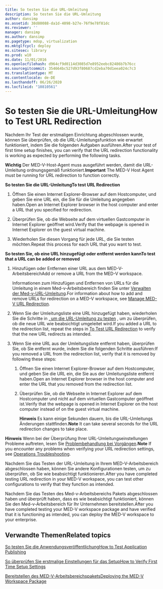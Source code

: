 ```yaml
---
title: So testen Sie die URL-Umleitung
description: So testen Sie die URL-Umleitung
author: dansimp
ms.assetid: 38d80088-da1d-4098-b27e-76f9e78f81dc
ms.reviewer: ''
manager: dansimp
ms.author: dansimp
ms.pagetype: mdop, virtualization
ms.mktglfcycl: deploy
ms.sitesec: library
ms.prod: w10
ms.date: 11/01/2016
ms.openlocfilehash: d964cf9d0114d3085d7e8952eebc82486b7b76cc
ms.sourcegitcommit: 354664bc527d93f80687cd2eba70d1eea024c7c3
ms.translationtype: MT
ms.contentlocale: de-DE
ms.lasthandoff: 06/26/2020
ms.locfileid: "10810561"
---
```

# <span data-ttu-id="7e720-103">So testen Sie die URL-Umleitung</span><span class="sxs-lookup"><span data-stu-id="7e720-103">How to Test URL Redirection</span></span>


<span data-ttu-id="7e720-104">Nachdem Ihr Test der erstmaligen Einrichtung abgeschlossen wurde, können Sie überprüfen, ob die URL-Umleitungsfunktion wie erwartet funktioniert, indem Sie die folgenden Aufgaben ausführen.</span><span class="sxs-lookup"><span data-stu-id="7e720-104">After your test of first time setup finishes, you can verify that the URL redirection functionality is working as expected by performing the following tasks.</span></span>

<span data-ttu-id="7e720-105">**Wichtig**  Der MED-V-Host-Agent muss ausgeführt werden, damit die URL-Umleitung ordnungsgemäß funktioniert.</span><span class="sxs-lookup"><span data-stu-id="7e720-105">**Important** The MED-V Host Agent must be running for URL redirection to function correctly.</span></span>

<a href="" id="bkmk-urlredir"></a>**<span data-ttu-id="7e720-106">So testen Sie die URL-Umleitung</span><span class="sxs-lookup"><span data-stu-id="7e720-106">To test URL Redirection</span></span>**

1.  <span data-ttu-id="7e720-107">Öffnen Sie einen Internet Explorer-Browser auf dem Hostcomputer, und geben Sie eine URL ein, die Sie für die Umleitung angegeben haben.</span><span class="sxs-lookup"><span data-stu-id="7e720-107">Open an Internet Explorer browser in the host computer and enter a URL that you specified for redirection.</span></span>

2.  <span data-ttu-id="7e720-108">Überprüfen Sie, ob die Webseite auf dem virtuellen Gastcomputer in Internet Explorer geöffnet wird.</span><span class="sxs-lookup"><span data-stu-id="7e720-108">Verify that the webpage is opened in Internet Explorer on the guest virtual machine.</span></span>

3.  <span data-ttu-id="7e720-109">Wiederholen Sie diesen Vorgang für jede URL, die Sie testen möchten.</span><span class="sxs-lookup"><span data-stu-id="7e720-109">Repeat this process for each URL that you want to test.</span></span>

**<span data-ttu-id="7e720-110">So testen Sie, ob eine URL hinzugefügt oder entfernt werden kann</span><span class="sxs-lookup"><span data-stu-id="7e720-110">To test that a URL can be added or removed</span></span>**

1.  <span data-ttu-id="7e720-111">Hinzufügen oder Entfernen einer URL aus dem MED-V-Arbeitsbereich</span><span class="sxs-lookup"><span data-stu-id="7e720-111">Add or remove a URL from the MED-V workspace.</span></span>

    <span data-ttu-id="7e720-112">Informationen zum Hinzufügen und Entfernen von URLs für die Umleitung in einem Med-v-Arbeitsbereich finden Sie unter [Verwalten der Med-v-URL-Umleitung](manage-med-v-url-redirection.md).</span><span class="sxs-lookup"><span data-stu-id="7e720-112">For information about how to add and remove URLs for redirection on a MED-V workspace, see [Manage MED-V URL Redirection](manage-med-v-url-redirection.md).</span></span>

2.  <span data-ttu-id="7e720-113">Wenn Sie der Umleitungsliste eine URL hinzugefügt haben, wiederholen Sie die Schritte in [, um die URL-Umleitung zu testen](#bkmk-urlredir) , um zu überprüfen, ob die neue URL wie beabsichtigt umgeleitet wird.</span><span class="sxs-lookup"><span data-stu-id="7e720-113">If you added a URL to the redirection list, repeat the steps in [To Test URL Redirection](#bkmk-urlredir) to verify that the new URL redirects as intended.</span></span>

3.  <span data-ttu-id="7e720-114">Wenn Sie eine URL aus der Umleitungsliste entfernt haben, überprüfen Sie, ob Sie entfernt wurde, indem Sie die folgenden Schritte ausführen:</span><span class="sxs-lookup"><span data-stu-id="7e720-114">If you removed a URL from the redirection list, verify that it is removed by following these steps:</span></span>

    1.  <span data-ttu-id="7e720-115">Öffnen Sie einen Internet Explorer-Browser auf dem Hostcomputer, und geben Sie die URL ein, die Sie aus der Umleitungsliste entfernt haben.</span><span class="sxs-lookup"><span data-stu-id="7e720-115">Open an Internet Explorer browser in the host computer and enter the URL that you removed from the redirection list.</span></span>

    2.  <span data-ttu-id="7e720-116">Überprüfen Sie, ob die Webseite in Internet Explorer auf dem Hostcomputer und nicht auf dem virtuellen Gastcomputer geöffnet ist.</span><span class="sxs-lookup"><span data-stu-id="7e720-116">Verify that the webpage is opened in Internet Explorer on the host computer instead of on the guest virtual machine.</span></span>

        <span data-ttu-id="7e720-117">**Hinweis**  Es kann einige Sekunden dauern, bis die URL-Umleitungs Änderungen stattfinden.</span><span class="sxs-lookup"><span data-stu-id="7e720-117">**Note** It can take several seconds for the URL redirection changes to take place.</span></span>

<span data-ttu-id="7e720-118">**Hinweis**  Wenn bei der Überprüfung Ihrer URL-Umleitungseinstellungen Probleme auftreten, lesen Sie [Problembehandlung bei Vorgängen](operations-troubleshooting-medv2.md).</span><span class="sxs-lookup"><span data-stu-id="7e720-118">**Note** If you encounter any problems when verifying your URL redirection settings, see [Operations Troubleshooting](operations-troubleshooting-medv2.md).</span></span>

<span data-ttu-id="7e720-119">Nachdem Sie das Testen der URL-Umleitung in Ihrem MED-V-Arbeitsbereich abgeschlossen haben, können Sie andere Konfigurationen testen, um zu überprüfen, ob Sie wie beabsichtigt funktionieren.</span><span class="sxs-lookup"><span data-stu-id="7e720-119">After you have completed testing URL redirection in your MED-V workspace, you can test other configurations to verify that they function as intended.</span></span>

<span data-ttu-id="7e720-120">Nachdem Sie das Testen des Med-v-Arbeitsbereichs Pakets abgeschlossen haben und überprüft haben, dass es wie beabsichtigt funktioniert, können Sie den Med-v-Arbeitsbereich für Ihr Unternehmen bereitstellen.</span><span class="sxs-lookup"><span data-stu-id="7e720-120">After you have completed testing your MED-V workspace package and have verified that it is functioning as intended, you can deploy the MED-V workspace to your enterprise.</span></span>

## <span data-ttu-id="7e720-121">Verwandte Themen</span><span class="sxs-lookup"><span data-stu-id="7e720-121">Related topics</span></span>

[<span data-ttu-id="7e720-122">So testen Sie die Anwendungsveröffentlichung</span><span class="sxs-lookup"><span data-stu-id="7e720-122">How to Test Application Publishing</span></span>](how-to-test-application-publishing.md)

[<span data-ttu-id="7e720-123">So überprüfen Sie erstmalige Einstellungen für das Setup</span><span class="sxs-lookup"><span data-stu-id="7e720-123">How to Verify First Time Setup Settings</span></span>](how-to-verify-first-time-setup-settings.md)

[<span data-ttu-id="7e720-124">Bereitstellen des MED-V-Arbeitsbereichspakets</span><span class="sxs-lookup"><span data-stu-id="7e720-124">Deploying the MED-V Workspace Package</span></span>](deploying-the-med-v-workspace-package.md)

 

 





